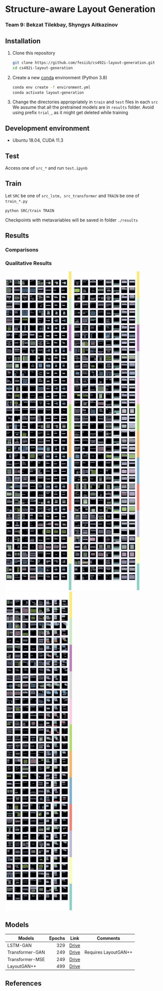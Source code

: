 # Structure-aware Layout Generation

### Team 9: Bekzat Tilekbay, Shyngys Aitkazinov

## Installation

1. Clone this repository

    ```bash
    git clone https://github.com/fesiib/cs492i-layout-generation.git
    cd cs492i-layout-generation
    ```

2. Create a new [conda](https://docs.conda.io/en/latest/miniconda.html) environment (Python 3.8)

    ```bash
    conda env create -f environment.yml
    conda activate layout-generation
    ```

3. Change the directories appropriately in `train` and `test` files in each `src`
We assume that all the pretrained models are in `results` folder. Avoid using prefix `trial_`, as it might get deleted while training

## Development environment

-   Ubuntu 18.04, CUDA 11.3

## Test

Access one of `src_*` and run `test.ipynb`

## Train

Let `SRC` be one of `src_lstm, src_transformer` and `TRAIN` be one of `train_*.py`

```
python SRC/train TRAIN
```

Checkpoints with metavariables will be saved in folder `./results`

## Results

### Comparisons



### Qualitative Results

![Transformer-MSE Results](./evaluation/qualitative/tr-mse.png "Transformer-MSE Results")
![Transformer-GAN Results](./evaluation/qualitative/tr-gan.png "Transformer-GAN Results")
![LSTM-GAN Results](./evaluation/qualitative/lstm.png "LSTM-GAN Results")

## Models
| Models            | Epochs|      Link     | Comments |
| ----------------- | ----: | :-----------: | :------: |
| LSTM-GAN          | 329   | [Drive](https://drive.google.com/file/d/1yJxYFjGnMfNz97c5OwbLm3h6-xyZiy-4/view?usp=sharing)  |
| Transformer-GAN   | 249   | [Drive](https://drive.google.com/file/d/1L2ED0_JRfttPX7DACwNDAgotCJ-buqPh/view?usp=sharing) | Requires LayoutGAN++
| Transformer-MSE   | 249   | [Drive](https://drive.google.com/file/d/1yMfsRCt-x127k8aUmtbuf_jCTj9y7DOW/view?usp=sharing)
| LayoutGAN++       | 499   | [Drive](https://drive.google.com/file/d/1dZAJQXXosnLcFqMhVxB6IrDeDQVIaqZt/view?usp=sharing)

## References
